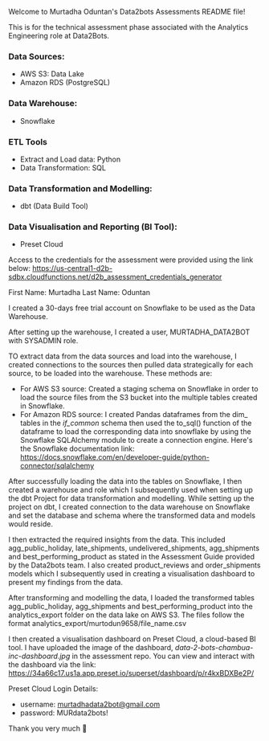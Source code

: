 Welcome to Murtadha Oduntan's Data2bots Assessments README file!

This is for the technical assessment phase associated with the Analytics Engineering role at Data2Bots.

### Data Sources:
- AWS S3: Data Lake
- Amazon RDS (PostgreSQL)

### Data Warehouse:
- Snowflake

### ETL Tools
- Extract and Load data: Python
- Data Transformation: SQL

### Data Transformation and Modelling:
- dbt (Data Build Tool)

### Data Visualisation and Reporting (BI Tool):
- Preset Cloud

Access to the credentials for the assessment were provided using the link below:
https://us-central1-d2b-sdbx.cloudfunctions.net/d2b_assessment_credentials_generator

First Name: Murtadha
Last Name: Oduntan

I created a 30-days free trial account on Snowflake to be used as the Data Warehouse.

After setting up the warehouse, I created a user, MURTADHA_DATA2BOT with SYSADMIN role.

TO extract data from the data sources and load into the warehouse, I created connections to the sources then pulled data strategically for each source, to be loaded into the warehouse. These methods are:
- For AWS S3 source: Created a staging schema on Snowflake in order to load the source files from the S3 bucket into the multiple tables created in Snowflake.
- For Amazon RDS source: I created Pandas dataframes from the dim_ tables in the *if_common* schema then used the to_sql() function of the dataframe to load the corresponding data into snowflake by using the Snowflake SQLAlchemy module to create a connection engine. 
Here's the Snowflake documentation link: https://docs.snowflake.com/en/developer-guide/python-connector/sqlalchemy

After successfully loading the data into the tables on Snowflake, I then created a warehouse and role which I subsequently used when setting up the dbt Project for data transformation and modelling. While setting up the project on dbt, I created connection to the data warehouse on Snowflake and set the database and schema where the transformed data and models would reside.

I then extracted the required insights from the data. This included agg_public_holiday, late_shipments, undelivered_shipments, agg_shipments and best_performing_product as stated in the Assessment Guide provided by the Data2bots team.
I also created product_reviews and order_shipments models which I subsequently used in creating a visualisation dashboard to present my findings from the data.

After transforming and modelling the data, I loaded the transformed tables agg_public_holiday, agg_shipments and best_performing_product into the analytics_export folder on the data lake on AWS S3. The files follow the format analytics_export/murtodun9658/file_name.csv

I then created a visualisation dashboard on Preset Cloud, a cloud-based BI tool.
I have uploaded the image of the dashboard, *data-2-bots-chambua-inc-dashboard.jpg* in the assessment repo.
You can view and interact with the dashboard via the link:
https://34a66c17.us1a.app.preset.io/superset/dashboard/p/r4kxBDXBe2P/

Preset Cloud Login Details:
- username: murtadhadata2bot@gmail.com
- password: MURdata2bots!

Thank you very much 🙂
